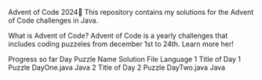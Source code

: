 Advent of Code 2024🎄
This repository contains my solutions for the Advent of Code challenges in Java.

What is Advent of Code?
Advent of Code is a yearly challenges that includes coding puzzeles from december 1st to 24th. Learn more her!

Progress so far
Day	Puzzle Name	Solution File	Language
1	Title of Day 1 Puzzle	DayOne.java	Java
2	Title of Day 2 Puzzle	DayTwo.java	Java
